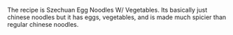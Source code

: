 The recipe is Szechuan Egg Noodles W/ Vegetables.  Its basically just chinese noodles but it has eggs, vegetables, and is made much spicier than regular chinese noodles.
